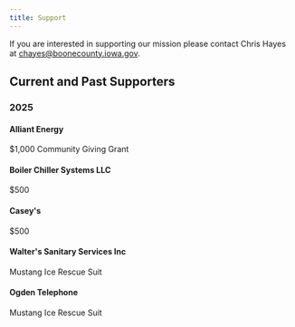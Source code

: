 ```yaml
---
title: Support
---
```


If you are interested in supporting our mission please contact Chris Hayes at <chayes@boonecounty.iowa.gov>.

## Current and Past Supporters

### 2025

#### Alliant Energy

$1,000 Community Giving Grant

#### Boiler Chiller Systems LLC

$500

#### Casey's

$500

#### Walter's Sanitary Services Inc

Mustang Ice Rescue Suit

#### Ogden Telephone

Mustang Ice Rescue Suit
